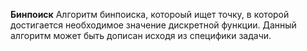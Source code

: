 **Бинпоиск**
Алгоритм бинпоиска, котороый ищет точку, в которой достигается необходимое значение дискретной функции.
Данный алгоритм может быть дописан исходя из специфики задачи.
